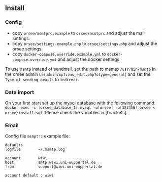 ## Install

### Config

* copy `orsee/msmtprc.example` to `orsee/msmtprc` and adjust the mail settings.
* copy `orsee/settings.example.php` to `orsee/settings.php` and adjust the orsee settings.
* copy `docker-compose.override.example.yml` to `docker-compose.override.yml` and adjust the docker settings.

To use `msmtp` instead of sendmail, set the path to msmtp `/usr/bin/msmtp` in the orsee admin ui (`admin/options_edit.php?otype=general`) and set the `Type of sending emails` to `indirect`.

### Data import

On your first start set up the mysql database with the following command: `docker exec -i [orsee_database_1] mysql -u[orsee] -p[123456] orsee < orsee/install.sql`. Please check the variables in [brackets].

### Email

Config file `msmptrc` example file:

```
defaults
logfile        ~/.msmtp.log

account        wiwi
host           smtp.wiwi.uni-wuppertal.de
from           support@wiwi.uni-wuppertal.de

account default : wiwi
```
